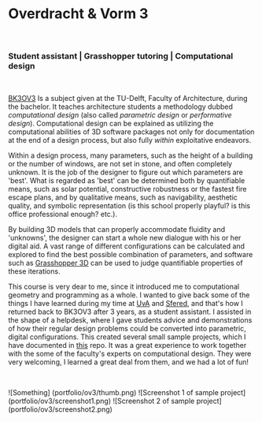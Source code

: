 # Overdracht & Vorm 3
<br>

### Student assistant | Grasshopper tutoring | Computational design
<br>

[BK3OV3][1] Is a subject given at the TU-Delft, Faculty of Architecture, during the bachelor.
It teaches architecture students a methodology dubbed *computational design* (also called *parametric design* or *performative design*).
Computational design can be explained as utilizing the computational abilities of
3D software packages not only for documentation at the end of a design process,
but also fully *within* exploitative endeavors.

Within a design process, many parameters,
such as the height of a building or the number of windows, are not set in stone, and often completely unknown.
It is the job of the designer to figure out which parameters are 'best'.
What is regarded as 'best' can be determined both by quantifiable means,
such as solar potential, constructive robustness or the fastest fire escape plans,
and by qualitative means, such as navigability, aesthetic quality, and symbolic
representation (is this school properly playful? is this office professional enough? etc.).

By building 3D models that can properly accommodate fluidity and 'unknowns',
the designer can start a whole new dialogue with his or her digital aid.
A vast range of different configurations can be calculated and explored to find the best possible combination of parameters,
and software such as [Grasshopper 3D][2] can be used to judge quantifiable properties of these iterations.

This course is very dear to me, since it introduced me to computational geometry and programming as a whole.
I wanted to give back some of the things I have learned during my time at [UvA][4]
and [Sfered][3], and that's how I returned back to BK3OV3 after 3 years, as a student assistant. I assisted in the shape
of a helpdesk, where I gave students advice and demonstrations of how their regular design problems could be converted into
parametric, digital configurations. This created several small sample projects, which I have documented in [this][5] repo.
It was a great experience to work together with the some of the faculty's experts on computational design.
They were very welcoming, I learned a great deal from them, and we had a lot of fun!

<br>

![Something] (portfolio/ov3/thumb.png)
![Screenshot 1 of sample project] (portfolio/ov3/screenshot1.png)
![Screenshot 2 of sample project] (portfolio/ov3/screenshot2.png)


[1]: <http://toi.bk.tudelft.nl/?p=bk3ov3> "Go to bk3ov3"
[2]: <https://www.grasshopper3d.com/> "Grasshopper"
[3]: <"http://josfeenstra.nl/#Sfered"> "Sfered"
[4]: <"http://josfeenstra.nl/#MinorProgramming"> "Minor programming"
[5]: <https://github.com/josfeenstra/gh-student-samples> "gh-student-samples"
